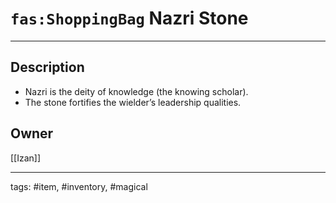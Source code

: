 # `fas:ShoppingBag` Nazri Stone
---

## Description
- Nazri is the deity of knowledge (the knowing scholar). 
- The stone fortifies the wielder’s leadership qualities.

## Owner
[[Izan]]

---
tags: #item, #inventory, #magical